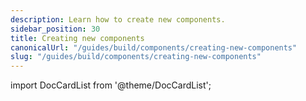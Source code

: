 ```yaml
---
description: Learn how to create new components.
sidebar_position: 30
title: Creating new components
canonicalUrl: "/guides/build/components/creating-new-components"
slug: "/guides/build/components/creating-new-components"
---
```




import DocCardList from '@theme/DocCardList';

<DocCardList />
